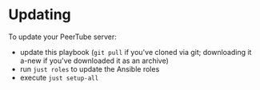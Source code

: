 # Updating

To update your PeerTube server:

- update this playbook (`git pull` if you've cloned via git; downloading it a-new if you've downloaded it as an archive)
- run `just roles` to update the Ansible roles
- execute `just setup-all`
